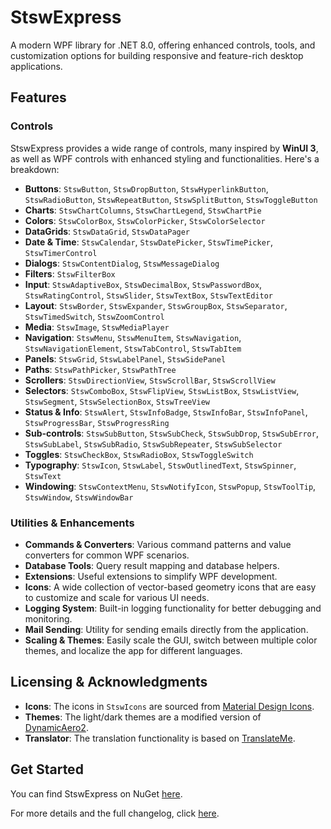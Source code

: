 # StswExpress

A modern WPF library for .NET 8.0, offering enhanced controls, tools, and customization options for building responsive and feature-rich desktop applications.

## Features

### Controls
StswExpress provides a wide range of controls, many inspired by **WinUI 3**, as well as WPF controls with enhanced styling and functionalities.
Here's a breakdown:

- **Buttons**: `StswButton`, `StswDropButton`, `StswHyperlinkButton`, `StswRadioButton`, `StswRepeatButton`, `StswSplitButton`, `StswToggleButton`
- **Charts**: `StswChartColumns`, `StswChartLegend`, `StswChartPie`
- **Colors**: `StswColorBox`, `StswColorPicker`, `StswColorSelector`
- **DataGrids**: `StswDataGrid`, `StswDataPager`
- **Date & Time**: `StswCalendar`, `StswDatePicker`, `StswTimePicker`, `StswTimerControl`
- **Dialogs**: `StswContentDialog`, `StswMessageDialog`
- **Filters**: `StswFilterBox`
- **Input**: `StswAdaptiveBox`, `StswDecimalBox`, `StswPasswordBox`, `StswRatingControl`, `StswSlider`, `StswTextBox`, `StswTextEditor`
- **Layout**: `StswBorder`, `StswExpander`, `StswGroupBox`, `StswSeparator`, `StswTimedSwitch`, `StswZoomControl`
- **Media**: `StswImage`, `StswMediaPlayer`
- **Navigation**: `StswMenu`, `StswMenuItem`, `StswNavigation`, `StswNavigationElement`, `StswTabControl`, `StswTabItem`
- **Panels**: `StswGrid`, `StswLabelPanel`, `StswSidePanel`
- **Paths**: `StswPathPicker`, `StswPathTree`
- **Scrollers**: `StswDirectionView`, `StswScrollBar`, `StswScrollView`
- **Selectors**: `StswComboBox`, `StswFlipView`, `StswListBox`, `StswListView`, `StswSegment`, `StswSelectionBox`, `StswTreeView`
- **Status & Info**: `StswAlert`, `StswInfoBadge`, `StswInfoBar`, `StswInfoPanel`, `StswProgressBar`, `StswProgressRing`
- **Sub-controls**: `StswSubButton`, `StswSubCheck`, `StswSubDrop`, `StswSubError`, `StswSubLabel`, `StswSubRadio`, `StswSubRepeater`, `StswSubSelector`
- **Toggles**: `StswCheckBox`, `StswRadioBox`, `StswToggleSwitch`
- **Typography**: `StswIcon`, `StswLabel`, `StswOutlinedText`, `StswSpinner`, `StswText`
- **Windowing**: `StswContextMenu`, `StswNotifyIcon`, `StswPopup`, `StswToolTip`, `StswWindow`, `StswWindowBar`

### Utilities & Enhancements
- **Commands & Converters**: Various command patterns and value converters for common WPF scenarios.
- **Database Tools**: Query result mapping and database helpers.
- **Extensions**: Useful extensions to simplify WPF development.
- **Icons**: A wide collection of vector-based geometry icons that are easy to customize and scale for various UI needs.
- **Logging System**: Built-in logging functionality for better debugging and monitoring.
- **Mail Sending**: Utility for sending emails directly from the application.
- **Scaling & Themes**: Easily scale the GUI, switch between multiple color themes, and localize the app for different languages.

## Licensing & Acknowledgments

- **Icons**: The icons in `StswIcons` are sourced from [Material Design Icons](https://pictogrammers.com/library/mdi/).
- **Themes**: The light/dark themes are a modified version of [DynamicAero2](https://github.com/manju-summoner/DynamicAero2).
- **Translator**: The translation functionality is based on [TranslateMe](https://github.com/codingseb/TranslateMe).

## Get Started

You can find StswExpress on NuGet [here](https://www.nuget.org/packages/StswExpress).

For more details and the full changelog, click [here](https://github.com/stsw133/StswExpress/blob/main/CHANGELOG.md).